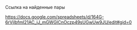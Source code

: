 Ссылка на найденные пары

https://docs.google.com/spreadsheets/d/164G-6rVjlbfmI21AC_iJ_mGWGICnOczp49sUGwUw9JU/edit#gid=0
